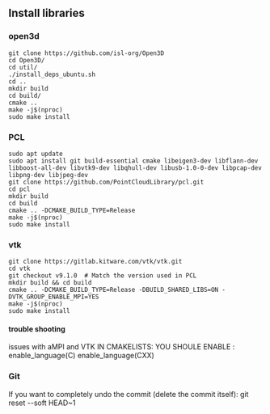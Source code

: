 



## Install libraries

### open3d

	git clone https://github.com/isl-org/Open3D
	cd Open3D/
	cd util/
	./install_deps_ubuntu.sh
	cd ..
	mkdir build
	cd build/
	cmake ..
	make -j$(nproc)
	sudo make install



### PCL

	sudo apt update
	sudo apt install git build-essential cmake libeigen3-dev libflann-dev libboost-all-dev libvtk9-dev libqhull-dev libusb-1.0-0-dev libpcap-dev libpng-dev libjpeg-dev
	git clone https://github.com/PointCloudLibrary/pcl.git
	cd pcl
	mkdir build
	cd build
	cmake .. -DCMAKE_BUILD_TYPE=Release
	make -j$(nproc)
	sudo make install

### vtk

	git clone https://gitlab.kitware.com/vtk/vtk.git
	cd vtk
	git checkout v9.1.0  # Match the version used in PCL
	mkdir build && cd build
	cmake .. -DCMAKE_BUILD_TYPE=Release -DBUILD_SHARED_LIBS=ON -DVTK_GROUP_ENABLE_MPI=YES
	make -j$(nproc)
	sudo make install
	
	
	
#### trouble shooting
issues with aMPI and VTK
IN CMAKELISTS: YOU SHOULE ENABLE :
enable_language(C)
enable_language(CXX)



### Git
If you want to completely undo the commit (delete the commit itself):
	git reset --soft HEAD~1
	
